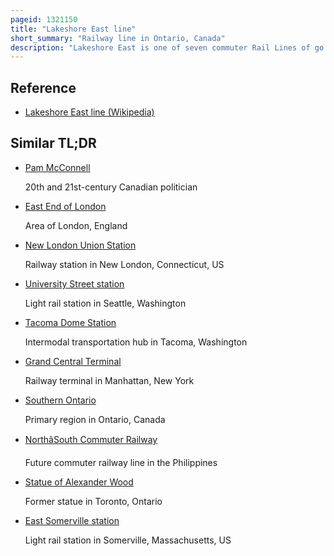 ```yaml
---
pageid: 1321150
title: "Lakeshore East line"
short_summary: "Railway line in Ontario, Canada"
description: "Lakeshore East is one of seven commuter Rail Lines of go Transit in the greater toronto Area ontario Canada. It extends from Union Station in Toronto to oshawa go in the Durham Region. Buses from oshawa Connect Communities further east in newcastle Bowmanville and Peterborough."
---
```


## Reference

- [Lakeshore East line (Wikipedia)](https://en.wikipedia.org/?curid=1321150)

## Similar TL;DR

- [Pam McConnell](/tldr/en/pam-mcconnell)

  20th and 21st-century Canadian politician

- [East End of London](/tldr/en/east-end-of-london)

  Area of London, England

- [New London Union Station](/tldr/en/new-london-union-station)

  Railway station in New London, Connecticut, US

- [University Street station](/tldr/en/university-street-station)

  Light rail station in Seattle, Washington

- [Tacoma Dome Station](/tldr/en/tacoma-dome-station)

  Intermodal transportation hub in Tacoma, Washington

- [Grand Central Terminal](/tldr/en/grand-central-terminal)

  Railway terminal in Manhattan, New York

- [Southern Ontario](/tldr/en/southern-ontario)

  Primary region in Ontario, Canada

- [NorthâSouth Commuter Railway](/tldr/en/northsouth-commuter-railway)

  Future commuter railway line in the Philippines

- [Statue of Alexander Wood](/tldr/en/statue-of-alexander-wood)

  Former statue in Toronto, Ontario

- [East Somerville station](/tldr/en/east-somerville-station)

  Light rail station in Somerville, Massachusetts, US
